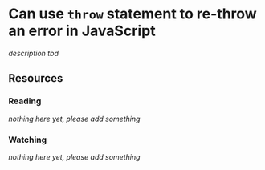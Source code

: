 # Can use `throw` statement to re-throw an error in JavaScript

_description tbd_

## Resources

### Reading

_nothing here yet, please add something_

### Watching

_nothing here yet, please add something_
